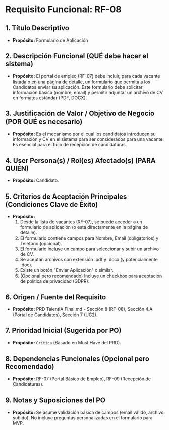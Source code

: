 # Requisito Funcional: RF-08

## 1. Título Descriptivo
* **Propósito:** Formulario de Aplicación

## 2. Descripción Funcional (QUÉ debe hacer el sistema)
* **Propósito:** El portal de empleo (RF-07) debe incluir, para cada vacante listada o en una página de detalle, un formulario que permita a los Candidatos enviar su aplicación. Este formulario debe solicitar información básica (nombre, email) y permitir adjuntar un archivo de CV en formatos estándar (PDF, DOCX).

## 3. Justificación de Valor / Objetivo de Negocio (POR QUÉ es necesario)
* **Propósito:** Es el mecanismo por el cual los candidatos introducen su información y CV en el sistema para ser considerados para una vacante. Es esencial para el flujo de recepción de candidaturas.

## 4. User Persona(s) / Rol(es) Afectado(s) (PARA QUIÉN)
* **Propósito:** Candidato.

## 5. Criterios de Aceptación Principales (Condiciones Clave de Éxito)
* **Propósito:**
    1.  Desde la lista de vacantes (RF-07), se puede acceder a un formulario de aplicación (o está directamente en la página de detalle).
    2.  El formulario contiene campos para Nombre, Email (obligatorios) y Teléfono (opcional).
    3.  El formulario incluye un campo para seleccionar y subir un archivo de CV.
    4.  Se aceptan archivos con extensión .pdf y .docx (y potencialmente .doc).
    5.  Existe un botón "Enviar Aplicación" o similar.
    6.  (Opcional pero recomendado) Incluye un checkbox para aceptación de política de privacidad (GDPR).

## 6. Origen / Fuente del Requisito
* **Propósito:** PRD TalentIA FInal.md - Sección 8 (RF-08), Sección 4.A (Portal de Candidatos), Sección 7 (UC2).

## 7. Prioridad Inicial (Sugerida por PO)
* **Propósito:** `Crítica` (Basado en Must Have del PRD).

## 8. Dependencias Funcionales (Opcional pero Recomendado)
* **Propósito:** RF-07 (Portal Básico de Empleo), RF-09 (Recepción de Candidaturas).

## 9. Notas y Suposiciones del PO
* **Propósito:** Se asume validación básica de campos (email válido, archivo subido). No incluye preguntas personalizadas en el formulario para MVP.